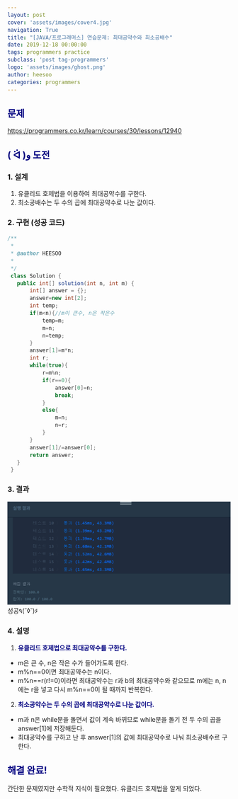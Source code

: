 ```yaml
---
layout: post
cover: 'assets/images/cover4.jpg'
navigation: True
title: "[JAVA/프로그래머스] 연습문제: 최대공약수와 최소공배수"
date: 2019-12-18 00:00:00
tags: programmers practice
subclass: 'post tag-programmers'
logo: 'assets/images/ghost.png'
author: heesoo
categories: programmers
---
```

## <span style="color:navy">문제</span>
<https://programmers.co.kr/learn/courses/30/lessons/12940>

## <span style="color:navy">( ᐛ )و 도전</span>

### 1. 설계
1. 유클리드 호제법을 이용하여 최대공약수를 구한다.
2. 최소공배수는 두 수의 곱에 최대공약수로 나눈 값이다.

### 2. 구현 (성공 코드)
```java
/**
 *
 * @author HEESOO
 *
 */
 class Solution {
   public int[] solution(int n, int m) {
       int[] answer = {};
       answer=new int[2];
       int temp;
       if(m<n){//m이 큰수, n은 작은수
           temp=m;
           m=n;
           n=temp;
       }
       answer[1]=m*n;
       int r;
       while(true){
           r=m%n;
           if(r==0){
               answer[0]=n;
               break;
           }
           else{
               m=n;
               n=r;
           }
       }
       answer[1]/=answer[0];
       return answer;
   }
 }
 ```

### 3. 결과
![실행결과](./assets/images/191218_10.PNG)
성공٩(˘◊˘)۶

### 4. 설명
1. **<span style="color:navy">유클리드 호제법으로 최대공약수를 구한다.</span>**
- m은 큰 수, n은 작은 수가 들어가도록 한다.
- m%n==0이면 최대공약수는 n이다.
- m%n==r(r!=0)이라면 최대공약수는 r과 b의 최대공약수와 같으므로 m에는 n, n에는 r을 넣고 다시 m%n==0이 될 때까지 반복한다.
2. **<span style="color:navy">최소공약수는 두 수의 곱에 최대공약수로 나눈 값이다.</span>**
- m과 n은 while문을 돌면서 값이 계속 바뀌므로 while문을 돌기 전 두 수의 곱을 answer[1]에 저장해둔다.
- 최대공약수를 구하고 난 후 answer[1]의 값에 최대공약수로 나눠 최소공배수르 구한다.

## <span style="color:navy">해결 완료!</span>
간단한 문제였지만 수학적 지식이 필요했다. 유클리드 호제법을 알게 되었다.
